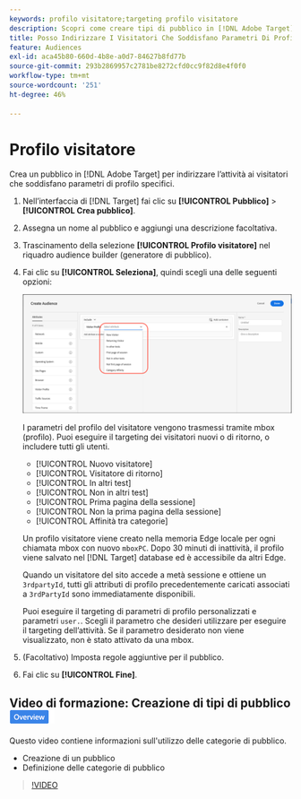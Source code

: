 ```yaml
---
keywords: profilo visitatore;targeting profilo visitatore
description: Scopri come creare tipi di pubblico in [!DNL Adobe Target] per indirizzare l’attività ai visitatori che soddisfano parametri di profilo specifici, ad esempio visitatori nuovi o di ritorno, affinità tra categorie e altro ancora.
title: Posso Indirizzare I Visitatori Che Soddisfano Parametri Di Profilo Specifici?
feature: Audiences
exl-id: aca45b80-660d-4b8e-a0d7-84627b8fd77b
source-git-commit: 293b2869957c2781be8272cfd0cc9f82d8e4f0f0
workflow-type: tm+mt
source-wordcount: '251'
ht-degree: 46%

---
```


# Profilo visitatore

Crea un pubblico in [!DNL Adobe Target] per indirizzare l’attività ai visitatori che soddisfano parametri di profilo specifici.

1. Nell’interfaccia di [!DNL Target] fai clic su **[!UICONTROL Pubblico]** > **[!UICONTROL Crea pubblico]**.
1. Assegna un nome al pubblico e aggiungi una descrizione facoltativa.
1. Trascinamento della selezione **[!UICONTROL Profilo visitatore]** nel riquadro audience builder (generatore di pubblico).

1. Fai clic su **[!UICONTROL Seleziona]**, quindi scegli una delle seguenti opzioni:

   ![immagine target_visitor_profile](assets/target_visitor_profile.png)

   I parametri del profilo del visitatore vengono trasmessi tramite mbox (profilo). Puoi eseguire il targeting dei visitatori nuovi o di ritorno, o includere tutti gli utenti.

   * [!UICONTROL Nuovo visitatore]
   * [!UICONTROL Visitatore di ritorno]
   * [!UICONTROL In altri test]
   * [!UICONTROL Non in altri test]
   * [!UICONTROL Prima pagina della sessione]
   * [!UICONTROL Non la prima pagina della sessione]
   * [!UICONTROL Affinità tra categorie]

   Un profilo visitatore viene creato nella memoria Edge locale per ogni chiamata mbox con nuovo `mboxPC`. Dopo 30 minuti di inattività, il profilo viene salvato nel [!DNL Target] database ed è accessibile da altri Edge.

   Quando un visitatore del sito accede a metà sessione e ottiene un `3rdpartyId`, tutti gli attributi di profilo precedentemente caricati associati a `3rdPartyId` sono immediatamente disponibili.

   Puoi eseguire il targeting di parametri di profilo personalizzati e parametri `user.`. Scegli il parametro che desideri utilizzare per eseguire il targeting dell’attività. Se il parametro desiderato non viene visualizzato, non è stato attivato da una mbox.

1. (Facoltativo) Imposta regole aggiuntive per il pubblico.
1. Fai clic su **[!UICONTROL Fine]**.

## Video di formazione: Creazione di tipi di pubblico ![Badge panoramica](/help/main/assets/overview.png)

Questo video contiene informazioni sull&#39;utilizzo delle categorie di pubblico.

* Creazione di un pubblico
* Definizione delle categorie di pubblico

>[!VIDEO](https://video.tv.adobe.com/v/17392)
